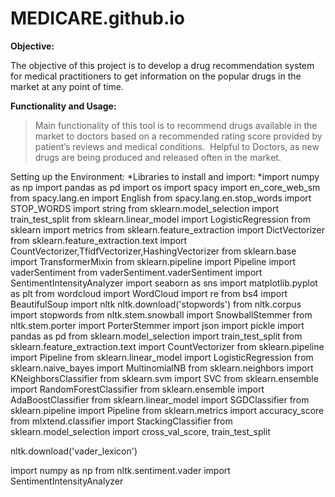# MEDICARE.github.io

**Objective:**


The objective of this project is to develop a drug recommendation system for medical practitioners to get information on the popular drugs in the market at any point of time.

**Functionality and Usage:**

> Main functionality of this tool is to recommend drugs available in the market to doctors based on a recommended rating score provided by   patient’s reviews and medical conditions. 
> Helpful to Doctors, as new drugs are being produced and released often in the market.

Setting up the Environment:
*Libraries to install and import:
  *import numpy as np
  import pandas as pd
  import os
  import spacy
  import en_core_web_sm
  from spacy.lang.en import English
  from spacy.lang.en.stop_words import STOP_WORDS
  import string
  from sklearn.model_selection import train_test_split
  from sklearn.linear_model import LogisticRegression
  from sklearn import metrics
  from sklearn.feature_extraction import DictVectorizer
  from sklearn.feature_extraction.text import CountVectorizer,TfidfVectorizer,HashingVectorizer
  from sklearn.base import TransformerMixin
  from sklearn.pipeline import Pipeline
  import vaderSentiment
  from vaderSentiment.vaderSentiment import SentimentIntensityAnalyzer
  import seaborn as sns
  import matplotlib.pyplot as plt
  from wordcloud import WordCloud
  import re
  from bs4 import BeautifulSoup
  import nltk
  nltk.download('stopwords')
  from nltk.corpus import stopwords
  from nltk.stem.snowball import SnowballStemmer
  from nltk.stem.porter import PorterStemmer
  import json
  import pickle
  import pandas as pd
  from sklearn.model_selection import train_test_split
  from sklearn.feature_extraction.text import CountVectorizer
  from sklearn.pipeline import Pipeline
  from sklearn.linear_model import LogisticRegression
  from sklearn.naive_bayes import MultinomialNB
  from sklearn.neighbors import KNeighborsClassifier
  from sklearn.svm import SVC
  from sklearn.ensemble import RandomForestClassifier
  from sklearn.ensemble import AdaBoostClassifier
  from sklearn.linear_model import SGDClassifier
  from sklearn.pipeline import Pipeline
  from sklearn.metrics import accuracy_score
  from mlxtend.classifier import StackingClassifier
  from sklearn.model_selection import cross_val_score, train_test_split
  
  nltk.download('vader_lexicon')

  import numpy as np
  from nltk.sentiment.vader import SentimentIntensityAnalyzer
  
